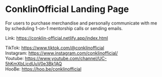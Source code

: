 # ConklinOfficial Landing Page

For users to purchase merchandise and personally communicate with me by scheduling 1-on-1 mentorship calls or sending emails.

Link: https://conklin-official.netlify.app/index.html
<br />

TikTok: https://www.tiktok.com/@conklinofficial <br />
Instagram: https://www.instagram.com/conklinofficial/ <br />
Youtube: https://www.youtube.com/channel/UC-5hKmXbLicdUuV0e3Bk1AQ <br />
HooBe: https://hoo.be/conklinofficial <br />
